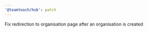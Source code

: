```yaml
---
'@teamteach/hub': patch
---
```


Fix redirection to organisation page after an organisation is created
